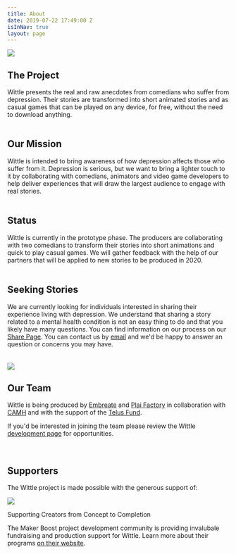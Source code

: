 ```yaml
---
title: About
date: 2019-07-22 17:49:00 Z
isInNav: true
layout: page
---
```


<div class="row justify-content-center">
  <div class="col-9">
    <img class="img-fluid" src="{{site.baseurl}}/uploads/Drift-Promo-800x800.png">
  </div>
</div>

## The Project
Wittle presents the real and raw anecdotes from comedians who suffer from depression. Their stories are transformed into short animated stories and as casual games that can be played on any device, for free, without the need to download anything.
<br>
<br>
## Our Mission
Wittle is intended to bring awareness of how depression affects those who suffer from it. Depression is serious, but we want to bring a lighter touch to it by collaborating with comedians, animators and video game developers to help deliver experiences that will draw the largest audience to engage with real stories.
<br>
<br>
## Status
Wittle is currently in the prototype phase. The producers are collaborating with two comedians to transform their stories into short animations and quick to play casual games. We will gather feedback with the help of our partners that will be applied to new stories to be produced in 2020. 
<br>
<br>
## Seeking Stories
We are currently looking for individuals interested in sharing their experience living with depression. We understand that sharing a story related to a mental health condition is not an easy thing to do and that you likely have many questions. You can find information on our process on our [Share Page](http://embreate.com/wittle-website/share-your-story.html). You can contact us by [email](mailto:info@embreate.com) and we'd be happy to answer an question or concerns you may have. 
<br>
<br>
<br>
<img class="img-fluid" src="{{site.baseurl}}/uploads/Wittle-Team-800w.jpg">

## Our Team
Wittle is being produced by [Embreate](https://embreate.com/) and [Plai Factory](https://www.plaifactory.com/) in collaboration with [CAMH](https://www.camh.ca/) and with the support of the [Telus Fund](https://telusfund.ca/). 

If you'd be interested in joining the team please review the Wittle [development page](http://makerboost.embreate.com/projects/wittle.html) for opportunities.  
<br>
<br>
## Supporters
<p>The Wittle project is made possible with the generous support of:</p>
<div class="row justify-content-center text-center">
  <div class="col-9">
    <img class="img-fluid" src="{{site.baseurl}}/uploads/Maker-Boost-Logo-TM-Dark-538w.png"> 
    <p class="text-muted">Supporting Creators from Concept to Completion</p>
    <p>The Maker Boost project development community is providing invalubale fundraising and production support for Wittle. Learn more about their programs <a href="http://makerboost.embreate.com/">on their website</a>.</p>
  </div>
</div>